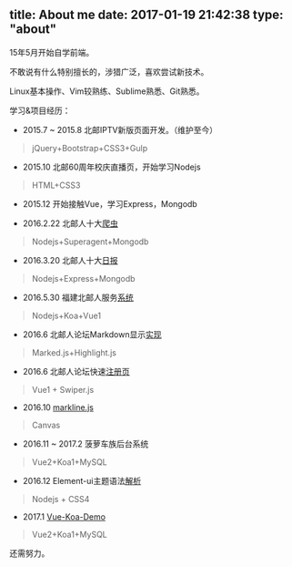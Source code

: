 title: About me
date: 2017-01-19 21:42:38
type: "about"
---

15年5月开始自学前端。

不敢说有什么特别擅长的，涉猎广泛，喜欢尝试新技术。

Linux基本操作、Vim较熟练、Sublime熟悉、Git熟悉。

学习&项目经历：

- 2015.7 ~ 2015.8 北邮IPTV新版页面开发。（维护至今）

> jQuery+Bootstrap+CSS3+Gulp

- 2015.10 北邮60周年校庆直播页，开始学习Nodejs

> HTML+CSS3

- 2015.12 开始接触Vue，学习Express，Mongodb

- 2016.2.22 北邮人十大[爬虫](https://github.com/Molunerfinn/Nodejs-ByrTopTen)

> Nodejs+Superagent+Mongodb

- 2016.3.20 北邮人十大[日报](http://topten.piegg.cn/)

> Nodejs+Express+Mongodb

- 2016.5.30 福建北邮人服务[系统](http://fj.piegg.cn/)

> Nodejs+Koa+Vue1

- 2016.6 北邮人论坛Markdown显示[实现](https://github.com/Molunerfinn/bbs-markdown)

> Marked.js+Highlight.js

- 2016.6 北邮人论坛快速[注册页](https://github.com/Molunerfinn/vue-mobile-learning-demo)

> Vue1 + Swiper.js

- 2016.10 [markline.js](https://github.com/Molunerfinn/markline.js)

> Canvas

- 2016.11 ~ 2017.2 菠萝车族后台系统

> Vue2+Koa1+MySQL

- 2016.12 Element-ui主题语法[解析](https://github.com/Molunerfinn/theme-default)

> Nodejs + CSS4

- 2017.1 [Vue-Koa-Demo](https://github.com/Molunerfinn/vue-koa-demo)

> Vue2+Koa1+MySQL

还需努力。